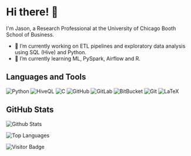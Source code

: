 # Hi there! 👋

I'm Jason, a Research Professional at the University of Chicago Booth School of Business.

- 🔭 I’m currently working on ETL pipelines and exploratory data analysis using SQL (Hive) and Python.
- 🌱 I’m currently learning ML, PySpark, Airflow and R.

<!--
**jasonjiajs/jasonjiajs** is a ✨ _special_ ✨ repository because its `README.md` (this file) appears on your GitHub profile.

Here are some ideas to get you started:

- 🔭 I’m currently working on ...
- 🌱 I’m currently learning ...
- 👯 I’m looking to collaborate on ...
- 🤔 I’m looking for help with ...
- 💬 Ask me about ...
- 📫 How to reach me: ...
- 😄 Pronouns: ...
- ⚡ Fun fact: ...
-->

## Languages and Tools
![Python](https://img.shields.io/badge/-Python-black?style=flat-square&logo=Python)
![HiveQL](https://img.shields.io/badge/-HiveQL-black?style=flat-square&logo=apachehive&logoColor=FDEE21)
![C](https://custom-icon-badges.herokuapp.com/badge/C-03599C.svg?logo=c-in-hexagon&logoColor=white)
![GitHub](https://img.shields.io/badge/-GitHub-181717?style=flat-square&logo=github)
![GitLab](https://img.shields.io/badge/-GitLab-FCA121?style=flat-square&logo=gitlab)
![BitBucket](https://img.shields.io/badge/-BitBucket-darkblue?style=flat-square&logo=bitbucket)
![Git](https://img.shields.io/badge/-Git-black?style=flat-square&logo=git)
![LaTeX](https://img.shields.io/badge/LaTeX-008080.svg?logo=LaTeX&logoColor=white)


## GitHub Stats
![Github Stats](https://github-readme-stats.vercel.app/api?username=jasonjiajs&count_private=true&show_icons=true&include_all_commits=true)

![Top Languages](https://github-readme-stats.vercel.app/api/top-langs/?username=jasonjiajs&hide=TeX,jupyter%20notebook&layout=compact)

![Visitor Badge](https://komarev.com/ghpvc/?username=jasonjiajs&style=flat&label=visitors)
